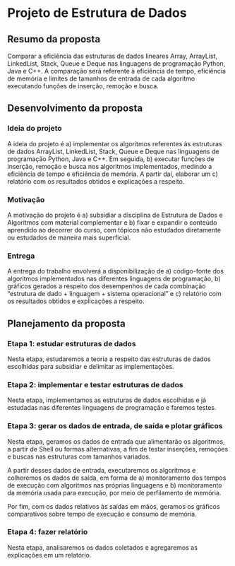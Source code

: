 # Projeto de Estrutura de Dados

## Resumo da proposta

Comparar a eficiência das estruturas de dados lineares Array, ArrayList, LinkedList, Stack, Queue e Deque nas linguagens de programação Python, Java e C++. A comparação será referente à eficiência de tempo, eficiência de memória e limites de tamanhos de entrada de cada algoritmo executando funções de inserção, remoção e busca.

## Desenvolvimento da proposta

### Ideia do projeto

A ideia do projeto é a) implementar os algoritmos referentes às estruturas de dados ArrayList, LinkedList, Stack, Queue e Deque nas linguagens de programação Python, Java e C++. Em seguida, b) executar funções de inserção, remoção e busca nos algoritmos implementados, medindo a eficiência de tempo e eficiência de memória. A partir daí, elaborar um c) relatório com os resultados obtidos e explicações a respeito.

### Motivação

A motivação do projeto é a) subsidiar a disciplina de Estrutura de Dados e Algoritmos com material complementar e b) fixar e expandir o conteúdo aprendido ao decorrer do curso, com tópicos não estudados diretamente ou estudados de maneira mais superficial.

### Entrega

A entrega do trabalho envolverá a disponibilização de a) código-fonte dos algoritmos implementados nas diferentes linguagens de programação, b) gráficos gerados a respeito dos desempenhos de cada combinação “estrutura de dado + linguagem + sistema operacional” e c) relatório com os resultados obtidos e explicações a respeito.

## Planejamento da proposta

### Etapa 1: estudar estruturas de dados

Nesta etapa, estudaremos a teoria a respeito das estruturas de dados escolhidas para subsidiar e delimitar as implementações.

### Etapa 2: implementar e testar estruturas de dados

Nesta etapa, implementamos as estruturas de dados escolhidas e já estudadas nas diferentes linguagens de programação e faremos testes.

### Etapa 3: gerar os dados de entrada, de saída e plotar gráficos

Nesta etapa, geramos os dados de entrada que alimentarão os algoritmos, a partir de Shell ou formas alternativas, a fim de testar inserções, remoções e buscas nas estruturas com tamanhos variados.

A partir desses dados de entrada, executaremos os algoritmos e colheremos os dados de saída, em forma de a) monitoramento dos tempos de execução com algoritmos nas próprias linguagens e b) monitoramento da memória usada para execução, por meio de perfilamento de memória.

Por fim, com os dados relativos às saídas em mãos, geramos os gráficos comparativos sobre tempo de execução e consumo de memória.

### Etapa 4: fazer relatório

Nesta etapa, analisaremos os dados coletados e agregaremos as explicações em um relatório.

